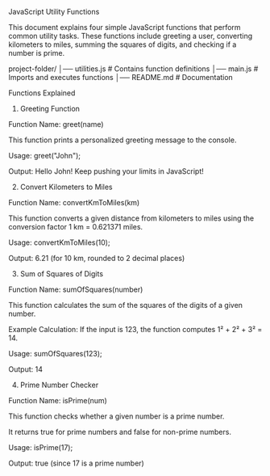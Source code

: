 JavaScript Utility Functions

This document explains four simple JavaScript functions that perform common utility tasks. These functions include greeting a user, converting kilometers to miles, summing the squares of digits, and checking if a number is prime.

project-folder/
│── utilities.js   # Contains function definitions
│── main.js        # Imports and executes functions
│── README.md      # Documentation

Functions Explained
1. Greeting Function

Function Name: greet(name)

This function prints a personalized greeting message to the console.

Usage: greet("John");

Output: Hello John! Keep pushing your limits in JavaScript!

2. Convert Kilometers to Miles

Function Name: convertKmToMiles(km)

This function converts a given distance from kilometers to miles using the conversion factor 1 km = 0.621371 miles.

Usage: convertKmToMiles(10);

Output: 6.21 (for 10 km, rounded to 2 decimal places)

3. Sum of Squares of Digits

Function Name: sumOfSquares(number)

This function calculates the sum of the squares of the digits of a given number.

Example Calculation: If the input is 123, the function computes 1² + 2² + 3² = 14.

Usage: sumOfSquares(123);

Output: 14

4. Prime Number Checker

Function Name: isPrime(num)

This function checks whether a given number is a prime number.

It returns true for prime numbers and false for non-prime numbers.

Usage: isPrime(17);

Output: true (since 17 is a prime number)
